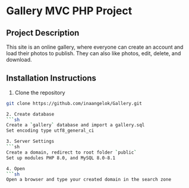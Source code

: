 # Gallery MVC PHP Project

## Project Description
This site is an online gallery, where everyone can create an account and load their photos to publish.
They can also like photos, edit, delete, and download.

## Installation Instructions
1. Clone the repository
```sh
git clone https://github.com/inaangelok/Gallery.git

2. Create database
```sh
Create a `gallery` database and import a gallery.sql
Set encoding type utf8_general_ci

3. Server Settings
```sh
Create a domain, redirect to root folder `public`
Set up modules PHP 8.0, and MySQL 8.0-8.1

4. Open
```sh
Open a browser and type your created domain in the search zone
